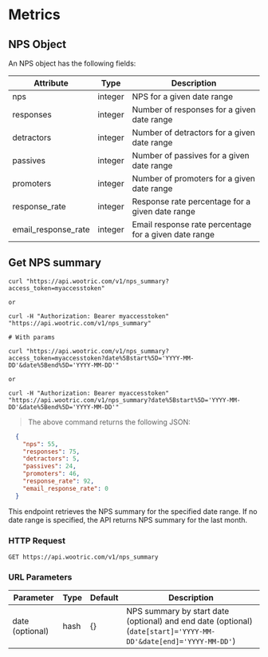 # Metrics

## NPS Object

An NPS object has the following fields:

Attribute | Type | Description
--------- | ------- | -----------
nps | integer | NPS for a given date range
responses | integer | Number of responses for a given date range
detractors | integer | Number of detractors for a given date range
passives | integer | Number of passives for a given date range
promoters | integer | Number of promoters for a given date range
response_rate | integer | Response rate percentage for a given date range
email_response_rate | integer | Email response rate percentage for a given date range

## Get NPS summary

```shell
curl "https://api.wootric.com/v1/nps_summary?access_token=myaccesstoken"

or

curl -H "Authorization: Bearer myaccesstoken" "https://api.wootric.com/v1/nps_summary"

# With params

curl "https://api.wootric.com/v1/nps_summary?access_token=myaccesstoken?date%5Bstart%5D='YYYY-MM-DD'&date%5Bend%5D='YYYY-MM-DD'"

or

curl -H "Authorization: Bearer myaccesstoken" "https://api.wootric.com/v1/nps_summary?date%5Bstart%5D='YYYY-MM-DD'&date%5Bend%5D='YYYY-MM-DD'"
```

> The above command returns the following JSON:

```json
  {
    "nps": 55,
    "responses": 75,
    "detractors": 5,
    "passives": 24,
    "promoters": 46,
    "response_rate": 92,
    "email_response_rate": 0
  }
```

This endpoint retrieves the NPS summary for the specified 
date range. If no date range is specified, the API returns NPS summary for
the last month.

### HTTP Request

`GET https://api.wootric.com/v1/nps_summary`

### URL Parameters

Parameter | Type | Default | Description
--------- | ------- | ------- | -----
date (optional)| hash | {} | NPS summary by start date (optional) and end date (optional) (`date[start]='YYYY-MM-DD'&date[end]='YYYY-MM-DD'`)
